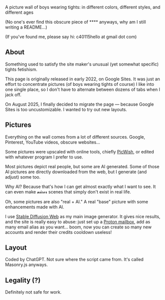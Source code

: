 A picture wall of boys wearing tights: in different colors, different styles, and different ages

(No one's ever find this obscure piece of **** anyways, why am I still writing a README...)

(If you've found me, please say hi: c40115hello at gmail dot com)

About
-
Something used to satisfy the site maker's unusual (yet somewhat specific) tights fetishism.

This page is originally released in early 2022, on Google Sites. It was just an effort to concentrate pictures (of boys wearing tights of course) I like into one single place, so I don't have to alternate between dozens of tabs when I jack off.

On August 2025, I finally decided to migrate the page — because Google Sites is too uncustomizable. I wanted to try out new layouts.

Pictures
-
Everything on the wall comes from a lot of different sources. Google, Pinterest, YouTube videos, obscure websites...

Some pictures were upscaled with online tools, chiefly [PicWish](https://picwish.com/unblur-image-portrait), or edited with whatever program I prefer to use.

Most pictures depict real people, but some are AI generated. Some of those AI pictures are directly downloaded from the web, but I generate (and adjust) some too.

Why AI? Because that's how I can get almost exactly what I want to see. It can even make 𝓷𝓲𝓬𝓮𝓻 scenes that simply don't exist in real life.

Oh, some pictures are also "real + AI." A real "base" picture with some enhancements made with AI.

I use [Stable Diffusion Web](https://stablediffusionweb.com/) as my main image generator. It gives nice results, and the site is really easy to abuse: just set up a [Proton mailbox](https://protonmail.com), add as many email alias as you want... boom, now you can create so many new accounts and render their credits cooldown useless!

Layout
-
Coded by ChatGPT. Not sure where the script came from. It's called Masonry.js anyways.

Legality (?)
-
Definitely not safe for work.
